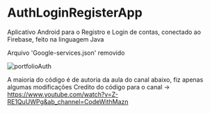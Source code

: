 # AuthLoginRegisterApp
Aplicativo Android para o Registro e Login de contas, conectado ao Firebase, feito na linguagem Java

Arquivo 'Google-services.json' removido

![portfolioAuth](https://user-images.githubusercontent.com/72174813/135736624-148df060-b113-4635-adbf-0f46ef649c6d.png)


A maioria do código é de autoria da aula do canal abaixo, fiz apenas algumas modificações
Credito do código para o canal -> https://www.youtube.com/watch?v=Z-RE1QuUWPg&ab_channel=CodeWithMazn
